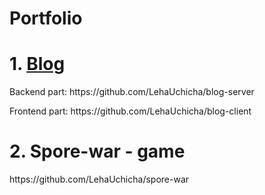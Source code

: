# Portfolio

<h1>1. <a href="https://lehauchicha.github.io/blog-client/profile">Blog</a></h1>
<p>Backend part: https://github.com/LehaUchicha/blog-server</p>
<p>Frontend part: https://github.com/LehaUchicha/blog-client</p>

<h1>2. Spore-war - game</h1>
<p>https://github.com/LehaUchicha/spore-war</p>
